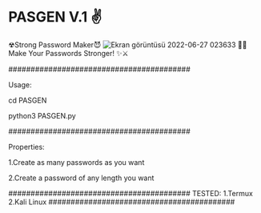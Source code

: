 # PASGEN V.1 ✌
☢Strong Password Maker😈
![Ekran görüntüsü 2022-06-27 023633](https://user-images.githubusercontent.com/84154887/175840176-cd6bb83c-5a7f-431a-9429-714c051a12a0.jpg)
🦾😊 Make Your Passwords Stronger! ✨⚔

#########################################

Usage:

cd PASGEN

python3 PASGEN.py

#########################################

Properties:

1.Create as many passwords as you want

2.Create a password of any length you want

#########################################
TESTED:
       1.Termux
       2.Kali Linux
##########################################

